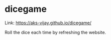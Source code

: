 # dicegame

Link: https://aks-vijay.github.io/dicegame/

Roll the dice each time by refreshing the website. 

